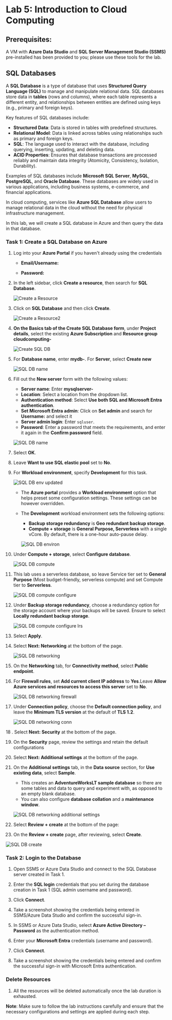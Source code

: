 # Lab 5: Introduction to Cloud Computing

## Prerequisites:
A VM with **Azure Data Studio** and **SQL Server Management Studio (SSMS)** pre-installed has been provided to you; please use these tools for the lab.

## SQL Databases

A **SQL Database** is a type of database that uses **Structured Query Language (SQL)** to manage and manipulate relational data. SQL databases store data in **tables** (rows and columns), where each table represents a different entity, and relationships between entities are defined using keys (e.g., primary and foreign keys).

Key features of SQL databases include:
- **Structured Data**: Data is stored in tables with predefined structures.
- **Relational Model**: Data is linked across tables using relationships such as primary and foreign keys.
- **SQL**: The language used to interact with the database, including querying, inserting, updating, and deleting data.
- **ACID Properties**: Ensures that database transactions are processed reliably and maintain data integrity (Atomicity, Consistency, Isolation, Durability).
  
Examples of SQL databases include **Microsoft SQL Server**, **MySQL**, **PostgreSQL**, and **Oracle Database**. These databases are widely used in various applications, including business systems, e-commerce, and financial applications.

In cloud computing, services like **Azure SQL Database** allow users to manage relational data in the cloud without the need for physical infrastructure management.

In this lab, we will create a SQL database in Azure and then query the data in that database.

### Task 1: Create a SQL Database on Azure

1. Log into your **Azure Portal** if you haven't already using the credentials
   
   - **Email/Username:** <inject key="AzureAdUserEmail"></inject>

   - **Password:** <inject key="AzureAdUserPassword"></inject>
   
2. In the left sidebar, click **Create a resource**, then search for **SQL Database**.

   ![Create a Resource](images/1.png)

3. Click on **SQL Database** and then click **Create**.

   ![Create a Resource2](images/2.png)

4. **On the Basics tab of the Create SQL Database form**, under **Project details**, select the existing **Azure Subscription** and **Resource group**  **cloudcomputing-<inject key="DeploymentID" enableCopy="false"/>** 

   ![Create SQL DB](images/3.png)

5. For **Database name**, enter **mydb-<inject key="DeploymentID" enableCopy="false"/>**. For **Server**, select **Create new**

   ![SQL DB name](images/4.png)

6. Fill out the **New server** form with the following values:
   - **Server name**: Enter **mysqlserver-<inject key="DeploymentID" enableCopy="false"/>** 
   - **Location**: Select a location from the dropdown list.
   - **Authentication method**: Select **Use both SQL and Microsoft Entra authentication**.
   - **Set Microsoft Entra admin**: Click on **Set admin** and search for **Username:** <inject key="AzureAdUserEmail"></inject> and select it
   - **Server admin login**: Enter `sqluser`.
   - **Password**: Enter a password that meets the requirements, and enter it again in the **Confirm password** field.
   
   ![SQL DB name](images/5.png)

7. Select **OK**.
   
8. Leave **Want to use SQL elastic pool** set to **No**.

9. For **Workload environment**, specify **Development** for this task.

   ![SQL DB env updated](images/6-u.png)

   - The **Azure portal** provides a **Workload environment** option that helps preset some configuration settings. These settings can be however overridden.
   - The **Development** workload environment sets the following options:
     - **Backup storage redundancy** is **Geo redundant backup storage**.
     - **Compute + storage** is **General Purpose, Serverless** with a single vCore. By default, there is a one-hour auto-pause delay.

     ![SQL DB environ](images/06.png)

10. Under **Compute + storage**, select **Configure database**.

    ![SQL DB compute](images/7.png)

11. This lab uses a serverless database, so leave Service tier set to **General Purpose** (Most budget-friendly, serverless compute) and set Compute tier to **Serverless**.

     ![SQL DB compute configure](images/8.png)

12. Under **Backup storage redundancy**, choose a redundancy option for the storage account where your backups will be saved. Ensure to select **Locally redundant backup storage**.

    ![SQL DB compute configure lrs](images/9.png)

13.  Select **Apply**.
  
14. Select **Next: Networking** at the bottom of the page.

    ![SQL DB networking](images/10.png)

15. On the **Networking** tab, for **Connectivity method**, select **Public endpoint**.

16. For **Firewall rules**, set **Add current client IP address** to **Yes**.Leave **Allow Azure services and resources to access this server** set to **No**.

    ![SQL DB networking firewall](images/11.png)

17. Under **Connection policy**, choose the **Default connection policy**, and leave the **Minimum TLS version** at the default of **TLS 1.2**.

    ![SQL DB networking conn](images/12.png)

18 . Select **Next: Security** at the bottom of the page.

19. On the **Security** page, review the settings and retain the default configurations

20. Select **Next: Additional settings** at the bottom of the page.

21. On the **Additional settings** tab, in the **Data source** section, for **Use existing data**, select **Sample**.
    - This creates an **AdventureWorksLT sample database** so there are some tables and data to query and experiment with, as opposed to an empty blank database.
    - You can also configure **database collation** and a **maintenance window**.

    ![SQL DB networking additional settings](images/13.png)

22. Select **Review + create** at the bottom of the page:
   
23. On the **Review + create** page, after reviewing, select **Create**.

   ![SQL DB create](images/14.png)

### Task 2: Login to the Database

1. Open SSMS or Azure Data Studio and connect to the SQL Database server created in Task 1.

2. Enter the **SQL login** credentials that you set during the database creation in Task 1 (SQL admin username and password).

3. Click **Connect**.

4. Take a screenshot showing the credentials being entered in SSMS/Azure Data Studio and confirm the successful sign-in.

5. In SSMS or Azure Data Studio, select **Azure Active Directory – Password** as the authentication method.

6. Enter your **Microsoft Entra** credentials (username and password).

7. Click **Connect**.

8. Take a screenshot showing the credentials being entered and confirm the successful sign-in with Microsoft Entra authentication.


### Delete Resources

1. All the resources will be deleted automatically once the lab duration is exhausted.
   
**Note**: Make sure to follow the lab instructions carefully and ensure that the necessary configurations and settings are applied during each step.

